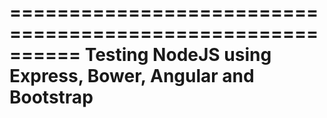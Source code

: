 ==========================================================
Testing NodeJS using Express, Bower, Angular and Bootstrap
==========================================================


